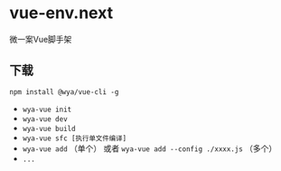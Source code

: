 # vue-env.next
微一案Vue脚手架

## 下载

```shell
npm install @wya/vue-cli -g 
```

- `wya-vue init`
- `wya-vue dev`
- `wya-vue build`
- `wya-vue sfc [执行单文件编译]`
- `wya-vue add` （单个） 或者 `wya-vue add --config ./xxxx.js` （多个）
- `...`


